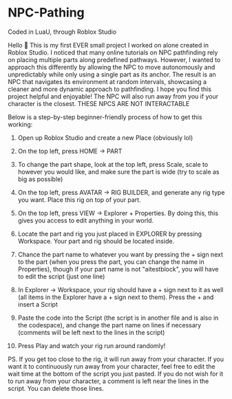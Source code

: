 # NPC-Pathing
Coded in LuaU, through Roblox Studio

Hello 👋 This is my first EVER small project I worked on alone created in Roblox Studio. I noticed that many online tutorials on NPC pathfinding rely on placing multiple parts along predefined pathways. However, I wanted to approach this differently by allowing the NPC to move autonomously and unpredictably while only using a single part as its anchor. The result is an NPC that navigates its environment at random intervals, showcasing a cleaner and more dynamic approach to pathfinding. I hope you find this project helpful and enjoyable! The NPC will also run away from you if your character is the closest. THESE NPCS ARE NOT INTERACTABLE 

Below is a step-by-step beginner-friendly process of how to get this working:

1. Open up Roblox Studio and create a new Place (obviously lol)

2. On the top left, press HOME -> PART

3. To change the part shape, look at the top left, press Scale, scale to however you would like, and make sure the part is wide (try to scale as big as possible)

4. On the top left, press AVATAR -> RIG BUILDER, and generate any rig type you want. Place this rig on top of your part. 

5. On the top left, press VIEW -> Explorer + Properties. By doing this, this gives you access to edit anything in your world.

6. Locate the part and rig you just placed in EXPLORER by pressing Workspace. Your part and rig should be located inside.

7. Chance the part name to whatever you want by pressing the + sign next to the part (when you press the part, you can change the name in Properties), though if your part name is not "aitestblock", you will have to edit the script (just one line)

8. In Explorer -> Workspace, your rig should have a + sign next to it as well (all items in the Explorer have a + sign next to them). Press the + and insert a Script

9. Paste the code into the Script (the script is in another file and is also in the codespace), and change the part name on lines if necessary (comments will be left next to the lines in the script)

10. Press Play and watch your rig run around randomly!

PS. If you get too close to the rig, it will run away from your character. If you want it to continuously run away from your character, feel free to edit the wait time at the bottom of the script you just pasted. If you do not wish for it to run away from your character, a comment is left near the lines in the script. You can delete those lines. 
